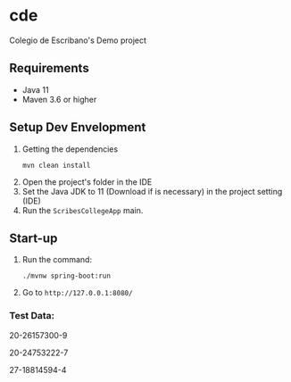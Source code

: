 # cde
Colegio de Escribano's Demo project

## Requirements

- Java 11
- Maven 3.6 or higher

## Setup Dev Envelopment
1) Getting the dependencies
    ````
    mvn clean install
    ````
2) Open the project's folder in the IDE
3) Set the Java JDK to 11 (Download if is necessary) in the project setting (IDE)
4) Run the `ScribesCollegeApp` main.

## Start-up
1) Run the command:
    ```
    ./mvnw spring-boot:run
    ```
2) Go to `http://127.0.0.1:8080/`

### Test Data:
20-26157300-9

20-24753222-7

27-18814594-4
